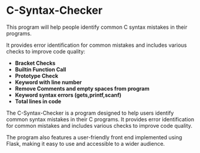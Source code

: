 # C-Syntax-Checker

This program will help people identify common C syntax mistakes in their programs. 

It provides error identification for common mistakes and includes various checks to improve code quality:

* **Bracket Checks**
* **Builtin Function Call**
* **Prototype Check**
* **Keyword with line number**
* **Remove Comments and empty spaces from program**
* **Keyword syntax errors (gets,printf,scanf)**
* **Total lines in code**

The C-Syntax-Checker is a program designed to help users identify common syntax mistakes in their C programs. It provides error identification for common mistakes and includes various checks to improve code quality. 

The program also features a user-friendly front end implemented using Flask, making it easy to use and accessible to a wider audience.

 
